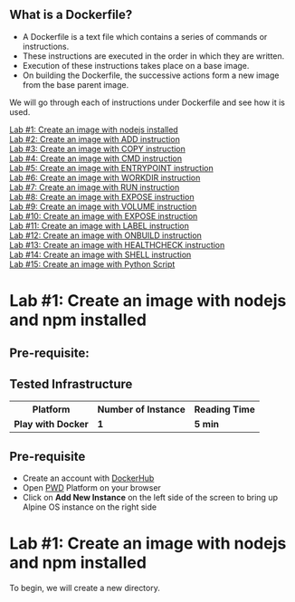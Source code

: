 ## What is a Dockerfile?

- A Dockerfile is a text file which contains a series of commands or instructions. 
- These instructions are executed in the order in which they are written.
- Execution of these instructions takes place on a base image. 
- On building the Dockerfile, the successive actions form a new image from the base parent image.

We will go through each of instructions under Dockerfile and see how it is used.

[Lab #1: Create an image with nodejs installed]()<br>
[Lab #2: Create an image with ADD instruction]()<br>
[Lab #3: Create an image with COPY instruction]()<br>
[Lab #4: Create an image with CMD instruction]()<br>
[Lab #5: Create an image with ENTRYPOINT instruction]()<br>
[Lab #6: Create an image with WORKDIR instruction]()<br>
[Lab #7: Create an image with RUN instruction]()<br>
[Lab #8: Create an image with EXPOSE instruction]()<br>
[Lab #9: Create an image with VOLUME instruction]()<br>
[Lab #10: Create an image with EXPOSE instruction]()<br>
[Lab #11: Create an image with LABEL instruction]()<br>
[Lab #12: Create an image with ONBUILD instruction]()<br>
[Lab #13: Create an image with HEALTHCHECK instruction]()<br>
[Lab #14: Create an image with SHELL instruction]()<br>
[Lab #15: Create an image with Python Script]()<br>

# Lab #1: Create an image with nodejs and npm installed

## Pre-requisite:

## Tested Infrastructure

<table class="tg">
  <tr>
    <th class="tg-yw4l"><b>Platform</b></th>
    <th class="tg-yw4l"><b>Number of Instance</b></th>
    <th class="tg-yw4l"><b>Reading Time</b></th>
    
  </tr>
  <tr>
    <td class="tg-yw4l"><b> Play with Docker</b></td>
    <td class="tg-yw4l"><b>1</b></td>
    <td class="tg-yw4l"><b>5 min</b></td>
    
  </tr>
  
</table>

## Pre-requisite

- Create an account with [DockerHub](https://hub.docker.com)
- Open [PWD](https://labs.play-with-docker.com/) Platform on your browser 
- Click on **Add New Instance** on the left side of the screen to bring up Alpine OS instance on the right side




# Lab #1: Create an image with nodejs and npm installed

To begin, we will create a new directory.


